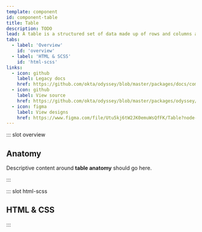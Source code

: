 ```yaml
---
template: component
id: component-table
title: Table
description: TODO
lead: A table is a structured set of data made up of rows and columns also known as tabular data. They allow you to quickly and easily look up values that indicate some kind of connection between different types of data or content.
tabs:
  - label: 'Overview'
    id: 'overview'
  - label: 'HTML & SCSS'
    id: 'html-scss'
links:
  - icon: github
    label: Legacy docs
    href: https://github.com/okta/odyssey/blob/master/packages/docs/components/table.md
  - icon: github
    label: View source
    href: https://github.com/okta/odyssey/blob/master/packages/odyssey/src/scss/components/_table.scss
  - icon: figma
    label: View designs
    href: https://www.figma.com/file/Utu5kj6tW2JK0emuWsQfFK/Table?node-id=25%3A2
---
```


::: slot overview

## Anatomy

<Description>

<span class="is-fpo">Descriptive content around **table anatomy** should go here.</span>

</Description>

<Anatomy img="images/anatomy-table.svg" />

:::

::: slot html-scss
## HTML & CSS
:::
